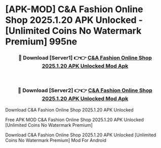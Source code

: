 # [APK-MOD] C&A Fashion Online Shop 2025.1.20 APK Unlocked - [Unlimited Coins No Watermark Premium] 995ne



<div align="center">
<h3>🔴 Download [Server1] 👉👉 <a href="https://momento.my/?title=C&A_Fashion_Online_Shop_2025.1.20_APK_Unlocked">C&A Fashion Online Shop 2025.1.20 APK Unlocked Mod Apk</a></h3><br>

<h3>🔴 Download [Server2] 👉👉 <a href="https://momento.my/?title=C&A_Fashion_Online_Shop_2025.1.20_APK_Unlocked">C&A Fashion Online Shop 2025.1.20 APK Unlocked Mod Apk</a></h3>
</div>



Download C&A Fashion Online Shop 2025.1.20 APK Unlocked 

Free APK MOD C&A Fashion Online Shop 2025.1.20 APK Unlocked [Unlimited Coins No Watermark Premium]

Download C&A Fashion Online Shop 2025.1.20 APK Unlocked [Unlimited Coins No Watermark Premium] Mod For Android
